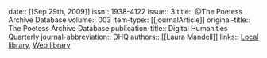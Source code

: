 date:: [[Sep 29th, 2009]]
issn:: 1938-4122
issue:: 3
title:: @The Poetess Archive Database
volume:: 003
item-type:: [[journalArticle]]
original-title:: The Poetess Archive Database
publication-title:: Digital Humanities Quarterly
journal-abbreviation:: DHQ
authors:: [[Laura Mandell]]
links:: [Local library](zotero://select/groups/2386895/items/69QPAB8H), [Web library](https://www.zotero.org/groups/2386895/items/69QPAB8H)
